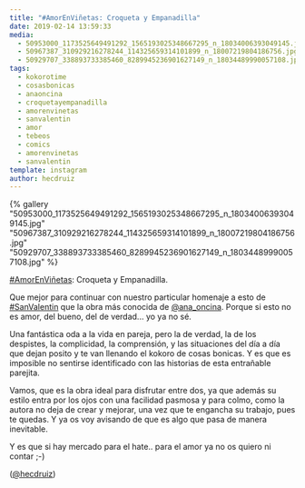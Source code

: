 ```yaml
---
title: "#AmorEnViñetas: Croqueta y Empanadilla"
date: 2019-02-14 13:59:33
media: 
  - 50953000_1173525649491292_1565193025348667295_n_18034006393049145.jpg
  - 50967387_310929216278244_114325659314101899_n_18007219804186756.jpg
  - 50929707_338893733385460_8289945236901627149_n_18034489990057108.jpg
tags: 
  - kokorotime
  - cosasbonicas
  - anaoncina
  - croquetayempanadilla
  - amorenvinetas
  - sanvalentin
  - amor
  - tebeos
  - comics
  - amorenvinetas
  - sanvalentin
template: instagram
author: hecdruiz
---
```


{% gallery "50953000_1173525649491292_1565193025348667295_n_18034006393049145.jpg" "50967387_310929216278244_114325659314101899_n_18007219804186756.jpg" "50929707_338893733385460_8289945236901627149_n_18034489990057108.jpg" %}

[#AmorEnViñetas](/tags/amorenvinetas): Croqueta y Empanadilla.

Que mejor para continuar con nuestro particular homenaje a esto de [#SanValentin](/tags/sanvalentin) que la obra más conocida de [@ana_oncina](https://instagram.com/ana_oncina). Porque si esto no es amor, del bueno, del de verdad... yo ya no sé.

Una fantástica oda a la vida en pareja, pero la de verdad, la de los despistes, la complicidad, la comprensión, y las situaciones del día a día que dejan posito y te van llenando el kokoro de cosas bonicas. Y es que es imposible no sentirse identificado con las historias de esta entrañable parejita.

Vamos, que es la obra ideal para disfrutar entre dos, ya que además su estilo entra por los ojos con una facilidad pasmosa y para colmo, como la autora no deja de crear y mejorar, una vez que te engancha su trabajo, pues te quedas. Y ya os voy avisando de que es algo que pasa de manera inevitable.

Y es que si hay mercado para el hate.. para el amor ya no os quiero ni contar ;-)

([@hecdruiz](https://instagram.com/hecdruiz))

